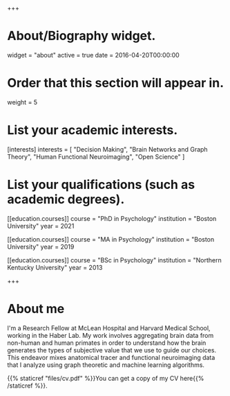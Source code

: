 +++
# About/Biography widget.
widget = "about"
active = true
date = 2016-04-20T00:00:00

# Order that this section will appear in.
weight = 5

# List your academic interests.
[interests]
  interests = [
    "Decision Making",
    "Brain Networks and Graph Theory",
    "Human Functional Neuroimaging",
    "Open Science"
  ]

# List your qualifications (such as academic degrees).
[[education.courses]]
  course = "PhD in Psychology"
  institution = "Boston University"
  year = 2021
  
  [[education.courses]]
  course = "MA in Psychology"
  institution = "Boston University"
  year = 2019

[[education.courses]]
  course = "BSc in Psychology"
  institution = "Northern Kentucky University"
  year = 2013
 
+++

# About me

I'm a Research Fellow at McLean Hospital and Harvard Medical School, working in the Haber Lab. My work involves aggregating brain data from non-human and human primates in order to understand how the brain generates the types of subjective value that we use to guide our choices. This endeavor mixes anatomical tracer and functional neuroimaging data that I analyze using graph theoretic and machine learning algorithms.

{{% staticref "files/cv.pdf" %}}You can get a copy of my CV here{{% /staticref %}}.
